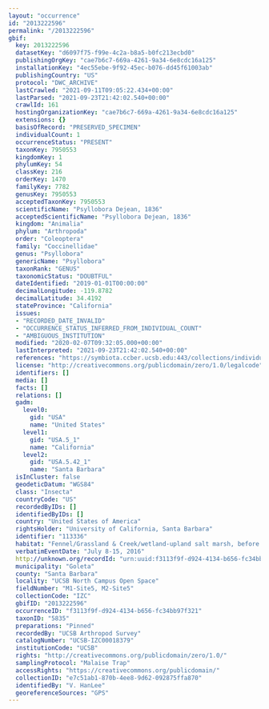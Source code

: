 ```yaml
---
layout: "occurrence"
id: "2013222596"
permalink: "/2013222596"
gbif:
  key: 2013222596
  datasetKey: "d6097f75-f99e-4c2a-b8a5-b0fc213ecbd0"
  publishingOrgKey: "cae7b6c7-669a-4261-9a34-6e8cdc16a125"
  installationKey: "4ec55ebe-9f92-45ec-b076-dd45f61003ab"
  publishingCountry: "US"
  protocol: "DWC_ARCHIVE"
  lastCrawled: "2021-09-11T09:05:22.434+00:00"
  lastParsed: "2021-09-23T21:42:02.540+00:00"
  crawlId: 161
  hostingOrganizationKey: "cae7b6c7-669a-4261-9a34-6e8cdc16a125"
  extensions: {}
  basisOfRecord: "PRESERVED_SPECIMEN"
  individualCount: 1
  occurrenceStatus: "PRESENT"
  taxonKey: 7950553
  kingdomKey: 1
  phylumKey: 54
  classKey: 216
  orderKey: 1470
  familyKey: 7782
  genusKey: 7950553
  acceptedTaxonKey: 7950553
  scientificName: "Psyllobora Dejean, 1836"
  acceptedScientificName: "Psyllobora Dejean, 1836"
  kingdom: "Animalia"
  phylum: "Arthropoda"
  order: "Coleoptera"
  family: "Coccinellidae"
  genus: "Psyllobora"
  genericName: "Psyllobora"
  taxonRank: "GENUS"
  taxonomicStatus: "DOUBTFUL"
  dateIdentified: "2019-01-01T00:00:00"
  decimalLongitude: -119.8782
  decimalLatitude: 34.4192
  stateProvince: "California"
  issues:
  - "RECORDED_DATE_INVALID"
  - "OCCURRENCE_STATUS_INFERRED_FROM_INDIVIDUAL_COUNT"
  - "AMBIGUOUS_INSTITUTION"
  modified: "2020-02-07T09:32:05.000+00:00"
  lastInterpreted: "2021-09-23T21:42:02.540+00:00"
  references: "https://symbiota.ccber.ucsb.edu:443/collections/individual/index.php?occid=113336"
  license: "http://creativecommons.org/publicdomain/zero/1.0/legalcode"
  identifiers: []
  media: []
  facts: []
  relations: []
  gadm:
    level0:
      gid: "USA"
      name: "United States"
    level1:
      gid: "USA.5_1"
      name: "California"
    level2:
      gid: "USA.5.42_1"
      name: "Santa Barbara"
  isInCluster: false
  geodeticDatum: "WGS84"
  class: "Insecta"
  countryCode: "US"
  recordedByIDs: []
  identifiedByIDs: []
  country: "United States of America"
  rightsHolder: "University of California, Santa Barbara"
  identifier: "113336"
  habitat: "Fennel/Grassland & Creek/wetland-upland salt marsh, before restoration"
  verbatimEventDate: "July 8-15, 2016"
  http://unknown.org/recordId: "urn:uuid:f3113f9f-d924-4134-b656-fc34bb97f321"
  municipality: "Goleta"
  county: "Santa Barbara"
  locality: "UCSB North Campus Open Space"
  fieldNumber: "M1-Site5, M2-Site5"
  collectionCode: "IZC"
  gbifID: "2013222596"
  occurrenceID: "f3113f9f-d924-4134-b656-fc34bb97f321"
  taxonID: "5835"
  preparations: "Pinned"
  recordedBy: "UCSB Arthropod Survey"
  catalogNumber: "UCSB-IZC00018379"
  institutionCode: "UCSB"
  rights: "http://creativecommons.org/publicdomain/zero/1.0/"
  samplingProtocol: "Malaise Trap"
  accessRights: "https://creativecommons.org/publicdomain/"
  collectionID: "e7c51ab1-870b-4ee8-9d62-092875ffa870"
  identifiedBy: "V. HanLee"
  georeferenceSources: "GPS"
---
```

